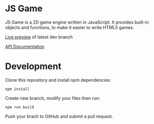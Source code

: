 # JS Game

JS Game is a 2D game engine written in JavaScript.
It provides built-in objects and functions, to make it easier to write HTML5 games.

[Live preview](http://alrek.no/demos/jsgame/example/) of latest dev branch

[API Documentation](http://alrek.no/demos/jsgame/doc/index.html)

# Development
Clone this repository and install npm dependencies:

    npm install
Create new branch, modify your files then run:

    npm run build

Push your brach to GitHub and submit a pull request.
